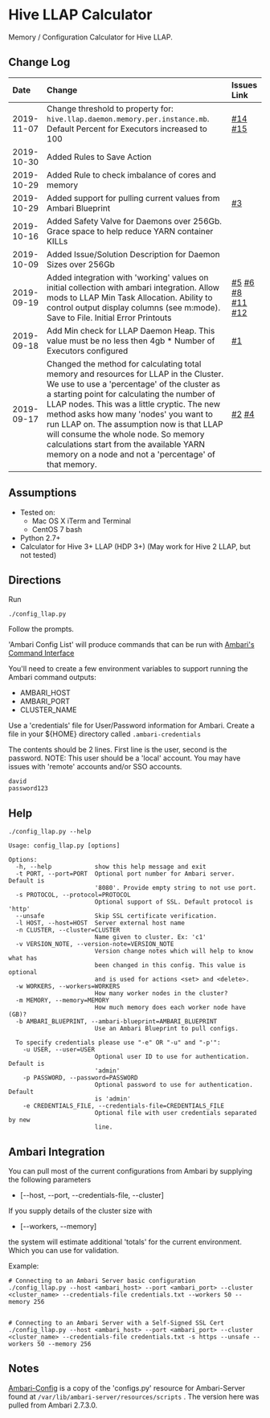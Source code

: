 # Hive LLAP Calculator

Memory / Configuration Calculator for Hive LLAP.

## Change Log

| Date | Change | Issues Link |
| :------ | :----- | :--- |
| 2019-11-07 | Change threshold to property for: `hive.llap.daemon.memory.per.instance.mb`. Default Percent for Executors increased to 100 | [#14](https://github.com/dstreev/hive_llap_calculator/issues/14) [#15](https://github.com/dstreev/hive_llap_calculator/issues/15) | 
| 2019-10-30 | Added Rules to Save Action | |
| 2019-10-29 | Added Rule to check imbalance of cores and memory | |
| 2019-10-29 | Added support for pulling current values from Ambari Blueprint | [#3](https://github.com/dstreev/hive_llap_calculator/issues/3) |
| 2019-10-16 | Added Safety Valve for Daemons over 256Gb. Grace space to help reduce YARN container KILLs | |
| 2019-10-09 | Added Issue/Solution Description for Daemon Sizes over 256Gb | |
| 2019-09-19 | Added integration with 'working' values on initial collection with ambari integration. Allow mods to LLAP Min Task Allocation.  Ability to control output display columns (see m:mode). Save to File. Initial Error Printouts | [#5](https://github.com/dstreev/hive_llap_calculator/issues/5) [#6](https://github.com/dstreev/hive_llap_calculator/issues/6) [#8](https://github.com/dstreev/hive_llap_calculator/issues/8) [#11](https://github.com/dstreev/hive_llap_calculator/issues/11) [#12](https://github.com/dstreev/hive_llap_calculator/issues/12)|
| 2019-09-18 | Add Min check for LLAP Daemon Heap.  This value must be no less then 4gb * Number of Executors configured | [#1](https://github.com/dstreev/hive_llap_calculator/issues/1) |
|2019-09-17 | Changed the method for calculating total memory and resources for LLAP in the Cluster.  We use to use a 'percentage' of the cluster as a starting point for calculating the number of LLAP nodes.  This was a little cryptic.  The new method asks how many 'nodes' you want to run LLAP on.  The assumption now is that LLAP will consume the whole node.  So memory calculations start from the available YARN memory on a node and not a 'percentage' of that memory. | [#2](https://github.com/dstreev/hive_llap_calculator/issues/2) [#4](https://github.com/dstreev/hive_llap_calculator/issues/4) |

## Assumptions

- Tested on:
    - Mac OS X iTerm and Terminal
    - CentOS 7 bash
- Python 2.7+
- Calculator for Hive 3+ LLAP (HDP 3+) (May work for Hive 2 LLAP, but not tested)

## Directions

Run

```
./config_llap.py
```

Follow the prompts.

'Ambari Config List' will produce commands that can be run with [Ambari's Command Interface](ambari_configs.py)

You'll need to create a few environment variables to support running the Ambari command outputs:
- AMBARI_HOST
- AMBARI_PORT
- CLUSTER_NAME

Use a 'credentials' file for User/Password information for Ambari.  Create a file in your ${HOME} directory called `.ambari-credentials`

The contents should be 2 lines. First line is the user, second is the password. NOTE: This user should be a 'local' account.  You may have issues with 'remote' accounts and/or SSO accounts.

```
david
password123
```

## Help
```
./config_llap.py --help
```
```
Usage: config_llap.py [options]

Options:
  -h, --help            show this help message and exit
  -t PORT, --port=PORT  Optional port number for Ambari server. Default is
                        '8080'. Provide empty string to not use port.
  -s PROTOCOL, --protocol=PROTOCOL
                        Optional support of SSL. Default protocol is 'http'
  --unsafe              Skip SSL certificate verification.
  -l HOST, --host=HOST  Server external host name
  -n CLUSTER, --cluster=CLUSTER
                        Name given to cluster. Ex: 'c1'
  -v VERSION_NOTE, --version-note=VERSION_NOTE
                        Version change notes which will help to know what has
                        been changed in this config. This value is optional
                        and is used for actions <set> and <delete>.
  -w WORKERS, --workers=WORKERS
                        How many worker nodes in the cluster?
  -m MEMORY, --memory=MEMORY
                        How much memory does each worker node have (GB)?
  -b AMBARI_BLUEPRINT, --ambari-blueprint=AMBARI_BLUEPRINT
                        Use an Ambari Blueprint to pull configs.

  To specify credentials please use "-e" OR "-u" and "-p'":
    -u USER, --user=USER
                        Optional user ID to use for authentication. Default is
                        'admin'
    -p PASSWORD, --password=PASSWORD
                        Optional password to use for authentication. Default
                        is 'admin'
    -e CREDENTIALS_FILE, --credentials-file=CREDENTIALS_FILE
                        Optional file with user credentials separated by new
                        line.
```
                        
## Ambari Integration
You can pull most of the current configurations from Ambari by supplying the following parameters
 - [--host, --port, --credentials-file, --cluster]

If you supply details of the cluster size with 

 - [--workers, --memory]

the system will estimate additional 'totals' for the current environment.  Which you can use for validation.

Example:
```
# Connecting to an Ambari Server basic configuration
./config_llap.py --host <ambari_host> --port <ambari_port> --cluster <cluster_name> --credentials-file credentials.txt --workers 50 --memory 256


# Connecting to an Ambari Server with a Self-Signed SSL Cert
./config_llap.py --host <ambari_host> --port <ambari_port> --cluster <cluster_name> --credentials-file credentials.txt -s https --unsafe --workers 50 --memory 256
```

## Notes

[Ambari-Config](./ambari_configs.py) is a copy of the 'configs.py' resource for Ambari-Server found at `/var/lib/ambari-server/resources/scripts` .  The version here was pulled from Ambari 2.7.3.0.